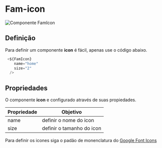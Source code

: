# Fam-icon


![Componente FamIcon](/images/fam-icon/fam-icon.png)

## Definição

Para definir um componente **icon** é fácil, apenas use o código abaixo.

```js
 <${FamIcon}
    name="home"
    size="2"
  />
```

## Propriedades

O componente **icon** e configurado através de suas propiedades.


| Propriedade | Objetivo                                                                 | 
|-------------|-------------------------------------------------------------------------|
| name       | definir o nome do icon                                  |
| size       | definir o tamanho do icon                              | 




Para definir os icones siga o padão de monenclatura do [Google Font Icons](https://fonts.google.com/icons?target=_blank)






